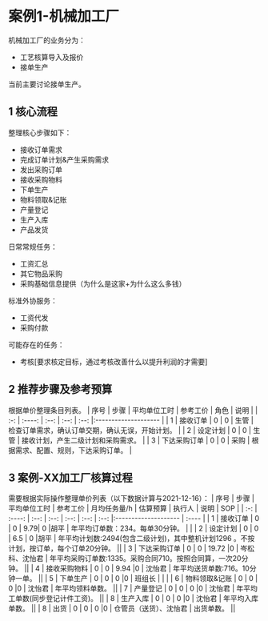 # 案例1-机械加工厂
机械加工厂的业务分为：  
* 工艺核算导入及报价
* 接单生产  

当前主要讨论接单生产。

## 1 核心流程
整理核心步骤如下：  
* 接收订单需求  
* 完成订单计划&产生采购需求  
* 发出采购订单  
* 接收采购物料  
* 下单生产
* 物料领取&记账  
* 产量登记
* 生产入库
* 产品发货  

日常常规任务：  
* 工资汇总  
* 其它物品采购  
* 采购基础信息提供（为什么是这家+为什么这么多钱）  

标准外协服务：
* 工资代发
* 采购付款

可能存在的任务：  
* 考核[要求核定目标，通过考核改善什么以提升利润的才需要]  


## 2 推荐步骤及参考预算  
根据单价整理条目列表。
| 序号 | 步骤   | 平均单位工时 | 参考工价 | 角色 | 说明 |
| :-: | :----: | :--: | :--: | :--: |:-------------------- |
| 1 | 接收订单 |  0 | 0 | 生管 | 检查订单需求，确认订单交期，确认无误，开始计划。 |
| 2 | 设定计划 |  0 | 0 | 生管 | 接收计划，产生二级计划和采购需求。 |
| 3 | 下达采购订单 |  0 | 0 | 采购 | 根据需求、配置、规则，下达采购订单。 |

## 3 案例-XX加工厂核算过程
需要根据实际操作整理单价列表（以下数据计算与2021-12-16）：
| 序号 | 步骤   | 平均单位工时 | 参考工价 | 月均任务量/h | 估算预算 | 执行人 | 说明 | SOP |
| :-: | :----: | :--:       | :--:   | :--:      | :--:   | :--:  |:-------------------- | :---- |
| 1 | 接收订单 |  0 | 0 | 9.79| 0 |胡平 | 年平均订单数：234。每单30分钟。 | |
| 2 | 设定计划 |  0 | 0 | 6.5 | 0 |胡平 | 年平均计划数:2494(包含二级计划)，其中整机计划1296 。不按计划，按订单，每个订单20分钟。 ||
| 3 | 下达采购订单 |  0 | 0 | 19.72 |0 | 岑松科、沈怡君 | 年平均采购订单数:1335。采购合同710。按照合同算，一次20分钟。 ||
| 4 | 接收采购物料 |  0 | 0 | 9.94 |0 | 沈怡君 | 年平均送货单数:716。10分钟一单。 ||
| 5 | 下单生产 |  0 | 0 | 0 |0 | 班组长 |  | |
| 6 | 物料领取&记账 |  0 | 0 | 0 |0 | 沈怡君 | 年平均领料单数。 ||
| 7 | 产量登记 |  0 | 0 | 0 |0 | 沈怡君 | 年平均工单数(同步登记计件工资)。 ||
| 8 | 生产入库 |  0 | 0 | 0 |0 | 沈怡君 | 年平均入库单数。 ||
| 8 | 出货 |  0 | 0 | 0 |0 | 仓管员（送货）、沈怡君 | 出货单数。 ||
